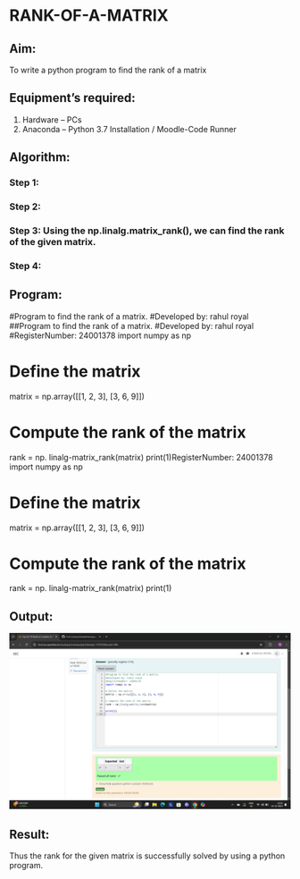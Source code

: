 # RANK-OF-A-MATRIX
## Aim:
To write a python program to find the rank of a matrix
## Equipment’s required:
1. 	Hardware – PCs
2. 	Anaconda – Python 3.7 Installation / Moodle-Code Runner
## Algorithm:
### Step 1: 
### Step 2: 
### Step 3: Using the np.linalg.matrix_rank(), we can find the rank of the given matrix.
### Step 4: 
## Program:
#Program to find the rank of a matrix.
#Developed by: rahul royal
##Program to find the rank of a matrix.
#Developed by: rahul royal
#RegisterNumber: 24001378
import numpy as np
# Define the matrix
matrix = np.array([[1, 2, 3], [3, 6, 9]])
# Compute the rank of the matrix
rank = np. linalg-matrix_rank(matrix)
print(1)RegisterNumber: 24001378
import numpy as np
# Define the matrix
matrix = np.array([[1, 2, 3], [3, 6, 9]])
# Compute the rank of the matrix
rank = np. linalg-matrix_rank(matrix)
print(1)
## Output:
![alt text](<Screenshot 2024-12-15 122303.png>)

## Result:
Thus the rank for the given matrix is successfully solved by  using a python program.

